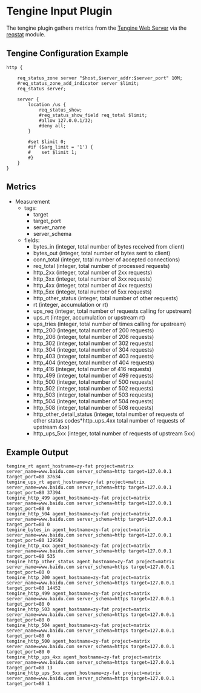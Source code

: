 # Tengine Input Plugin

The tengine plugin gathers metrics from the
[Tengine Web Server](http://tengine.taobao.org/) via the
[reqstat](http://tengine.taobao.org/document/http_reqstat.html) module.

## Tengine Configuration Example

```
http {

    req_status_zone server "$host,$server_addr:$server_port" 10M;
    #req_status_zone_add_indicator server $limit;
    req_status server;
    
    server {
        location /us {
            req_status_show;
            #req_status_show_field req_total $limit;
            #allow 127.0.0.1/32;
            #deny all;
        }
        
        #set $limit 0;
        #if ($arg_limit = '1') {
        #    set $limit 1;
        #}
    }
}
```

## Metrics

- Measurement
    - tags:
        - target
        - target_port
        - server_name
        - server_schema
    - fields:
        - bytes_in (integer, total number of bytes received from client)
        - bytes_out (integer, total number of bytes sent to client)
        - conn_total (integer, total number of accepted connections)
        - req_total (integer, total number of processed requests)
        - http_2xx (integer, total number of 2xx requests)
        - http_3xx (integer, total number of 3xx requests)
        - http_4xx (integer, total number of 4xx requests)
        - http_5xx (integer, total number of 5xx requests)
        - http_other_status (integer, total number of other requests)
        - rt (integer, accumulation or rt)
        - ups_req (integer, total number of requests calling for upstream)
        - ups_rt (integer, accumulation or upstream rt)
        - ups_tries (integer, total number of times calling for upstream)
        - http_200 (integer, total number of 200 requests)
        - http_206 (integer, total number of 206 requests)
        - http_302 (integer, total number of 302 requests)
        - http_304 (integer, total number of 304 requests)
        - http_403 (integer, total number of 403 requests)
        - http_404 (integer, total number of 404 requests)
        - http_416 (integer, total number of 416 requests)
        - http_499 (integer, total number of 499 requests)
        - http_500 (integer, total number of 500 requests)
        - http_502 (integer, total number of 502 requests)
        - http_503 (integer, total number of 503 requests)
        - http_504 (integer, total number of 504 requests)
        - http_508 (integer, total number of 508 requests)
        - http_other_detail_status (integer, total number of requests of other status codes*http_ups_4xx total number of requests of upstream 4xx)
        - http_ups_5xx (integer, total number of requests of upstream 5xx)

## Example Output

```text
tengine_rt agent_hostname=zy-fat project=matrix server_name=www.baidu.com server_schema=http target=127.0.0.1 target_port=80 37634
tengine_ups_rt agent_hostname=zy-fat project=matrix server_name=www.baidu.com server_schema=http target=127.0.0.1 target_port=80 37394
tengine_http_499 agent_hostname=zy-fat project=matrix server_name=www.baidu.com server_schema=http target=127.0.0.1 target_port=80 0
tengine_http_504 agent_hostname=zy-fat project=matrix server_name=www.baidu.com server_schema=http target=127.0.0.1 target_port=80 0
tengine_bytes_in agent_hostname=zy-fat project=matrix server_name=www.baidu.com server_schema=http target=127.0.0.1 target_port=80 129592
tengine_http_4xx agent_hostname=zy-fat project=matrix server_name=www.baidu.com server_schema=http target=127.0.0.1 target_port=80 535
tengine_http_other_status agent_hostname=zy-fat project=matrix server_name=www.baidu.com server_schema=https target=127.0.0.1 target_port=80 0
tengine_http_200 agent_hostname=zy-fat project=matrix server_name=www.baidu.com server_schema=https target=127.0.0.1 target_port=80 14452
tengine_http_499 agent_hostname=zy-fat project=matrix server_name=www.baidu.com server_schema=https target=127.0.0.1 target_port=80 0
tengine_http_503 agent_hostname=zy-fat project=matrix server_name=www.baidu.com server_schema=https target=127.0.0.1 target_port=80 0
tengine_http_504 agent_hostname=zy-fat project=matrix server_name=www.baidu.com server_schema=https target=127.0.0.1 target_port=80 0
tengine_http_500 agent_hostname=zy-fat project=matrix server_name=www.baidu.com server_schema=https target=127.0.0.1 target_port=80 0
tengine_http_ups_4xx agent_hostname=zy-fat project=matrix server_name=www.baidu.com server_schema=https target=127.0.0.1 target_port=80 13
tengine_http_ups_5xx agent_hostname=zy-fat project=matrix server_name=www.baidu.com server_schema=https target=127.0.0.1 target_port=80 1
```
